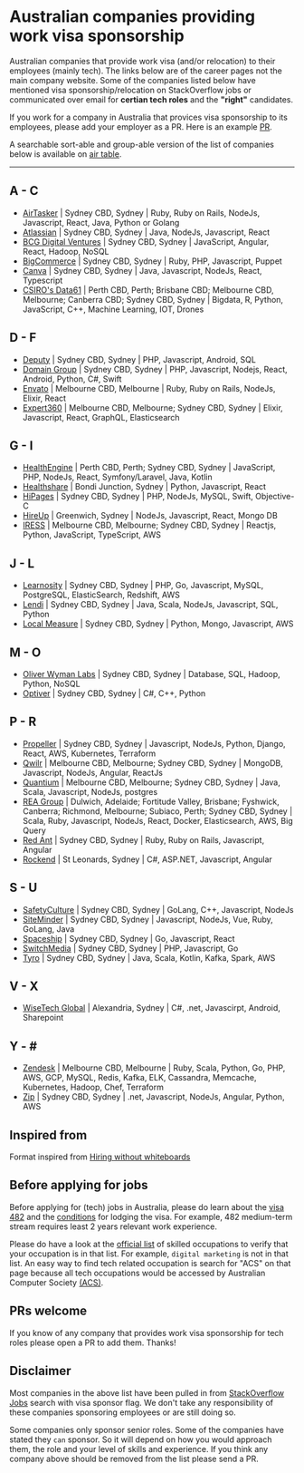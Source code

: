 # Australian companies providing work visa sponsorship

Australian companies that provide work visa (and/or relocation) to their employees (mainly tech).
The links below are of the career pages not the main company website. Some of the companies listed below have mentioned visa sponsorship/relocation on StackOverflow jobs or communicated over email for **certian tech roles** and the **"right"** candidates. 

If you work for a company in Australia that provices visa sponsorship to its employees, please add your employer as a PR. Here is an example [PR](https://github.com/geshan/au-companies-providing-work-visa-sponsorship/pull/32). 

A searchable sort-able and group-able version of the list of companies below is available on [air table](https://airtable.com/shrgB7IeiaGmIkGug/tblimdYn6HhmTYmD3).

---

## A - C
- [AirTasker](https://www.airtasker.com/careers/) | Sydney CBD, Sydney |  Ruby, Ruby on Rails, NodeJs, Javascript, React, Java, Python or Golang
- [Atlassian](https://www.atlassian.com/company/careers/sydney) | Sydney CBD, Sydney | Java, NodeJs, Javascript, React
- [BCG Digital Ventures](https://careers.bcgdv.com/locations/sydney/) | Sydney CBD, Sydney | JavaScript, Angular, React, Hadoop, NoSQL
- [BigCommerce](https://www.bigcommerce.com/careers/) | Sydney CBD, Sydney |  Ruby, PHP, Javascript, Puppet
- [Canva](https://www.canva.com/careers/) | Sydney CBD, Sydney | Java, Javascript, NodeJs, React, Typescript
- [CSIRO's Data61](https://jobs.csiro.au/search/?q=data61&locationsearch=) | Perth CBD, Perth; Brisbane CBD; Melbourne CBD, Melbourne; Canberra CBD; Sydney CBD, Sydney | Bigdata, R, Python, JavaScript, C++, Machine Learning, IOT, Drones
## D - F
- [Deputy](https://www.deputy.com/au/careers) | Sydney CBD, Sydney |  PHP, Javascript, Android, SQL
- [Domain Group](https://domaingroup.csod.com/ux/ats/careersite/4/home?c=domaingroup) | Sydney CBD, Sydney | PHP, Javascript, Nodejs, React, Android, Python, C#, Swift
- [Envato](https://envato.com/careers/) | Melbourne CBD, Melbourne | Ruby, Ruby on Rails, NodeJs, Elixir, React
- [Expert360](https://expert360.com/company/careers) |  Melbourne CBD, Melbourne; Sydney CBD, Sydney | Elixir, Javascript, React, GraphQL, Elasticsearch 

## G - I
- [HealthEngine](https://careers.healthengine.com.au/opportunities/) | Perth CBD, Perth; Sydney CBD, Sydney | JavaScript, PHP, NodeJs, React, Symfony/Laravel, Java, Kotlin
- [Healthshare](http://www.healthsharedigital.com/careers/) | Bondi Junction, Sydney | Python, Javascript, React
- [HiPages](https://hipagesgroup.com.au/careers/) | Sydney CBD, Sydney | PHP, NodeJs, MySQL, Swift, Objective-C
- [HireUp](https://hireup.com.au/) | Greenwich, Sydney | NodeJs, Javascript, React, Mongo DB
- [IRESS](https://www.iress.com/au/company/join-us/) | Melbourne CBD, Melbourne; Sydney CBD, Sydney | Reactjs, Python, JavaScript, TypeScript, AWS

## J - L
- [Learnosity](https://learnosity.com/company/careers/) | Sydney CBD, Sydney | PHP, Go, Javascript, MySQL, PostgreSQL, ElasticSearch, Redshift, AWS
- [Lendi](https://lendi.recruiterbox.com/) | Sydney CBD, Sydney | Java, Scala, NodeJs, Javascript, SQL, Python
- [Local Measure](https://www.localmeasure.com/company/careers) | Sydney CBD, Sydney | Python, Mongo, Javascript, AWS

## M - O
- [Oliver Wyman Labs](https://tech.labs.oliverwyman.com/ow-join/join-us/) | Sydney CBD, Sydney | Database, SQL, Hadoop, Python, NoSQL
- [Optiver](https://www.optiver.com/ap/en/job-opportunities/all/all/Sydney/) | Sydney CBD, Sydney | C#, C++, Python

## P - R
- [Propeller](https://www.propelleraero.com/jobs/sydney/) | Sydney CBD, Sydney | Javascript, NodeJs, Python, Django, React, AWS, Kubernetes, Terraform 
- [Qwilr](https://qwilr.com/jobs/) | Melbourne CBD, Melbourne; Sydney CBD, Sydney | MongoDB, Javascript, NodeJs, Angular, ReactJs
- [Quantium](https://www.quantium.com/careers/) | Melbourne CBD, Melbourne; Sydney CBD, Sydney | Java, Scala, Javascript, NodeJs, postgres
- [REA Group](https://www.rea-group.com/careers/) | Dulwich, Adelaide; Fortitude Valley, Brisbane; Fyshwick, Canberra; Richmond, Melbourne; Subiaco, Perth; Sydney CBD, Sydney | Scala, Ruby, Javascript, NodeJs, React, Docker, Elasticsearch, AWS, Big Query
- [Red Ant](https://redant.com.au/jobs/) | Sydney CBD, Sydney | Ruby, Ruby on Rails, Javascript, Angular
- [Rockend](https://www.rockend.com/careers) | St Leonards, Sydney | C#, ASP.NET, Javascript, Angular

## S - U
- [SafetyCulture](https://safetyculture.com/careers/) | Sydney CBD, Sydney | GoLang, C++, Javascript, NodeJs
- [SiteMinder](https://www.siteminder.com/jobs/) | Sydney CBD, Sydney | Javascript, NodeJs, Vue, Ruby, GoLang, Java
- [Spaceship](https://www.spaceship.com.au/careers) | Sydney CBD, Sydney | Go, Javascript, React
- [SwitchMedia](https://www.switch.tv/careers/) | Sydney CBD, Sydney | PHP, Javascript, Go
- [Tyro](https://www.tyro.com/careers/) | Sydney CBD, Sydney | Java, Scala, Kotlin, Kafka, Spark, AWS

## V - X
- [WiseTech Global](https://www.wisetechglobal.com/careers/current-openings) | Alexandria, Sydney | C#, .net, Javascirpt, Android, Sharepoint

## Y - \#
- [Zendesk](https://www.zendesk.com/jobs/melbourne/) | Melbourne CBD, Melbourne | Ruby, Scala, Python, Go, PHP, AWS, GCP, MySQL, Redis, Kafka, ELK, Cassandra, Memcache, Kubernetes, Hadoop, Chef, Terraform
- [Zip](https://zip.co/careers) | Sydney CBD, Sydney | .net, Javascript, NodeJs, Angular, Python, AWS

## Inspired from

Format inspired from [Hiring without whiteboards](https://github.com/poteto/hiring-without-whiteboards)

## Before applying for jobs

Before applying for (tech) jobs in Australia, please do learn about the [visa 482](https://immi.homeaffairs.gov.au/visas/getting-a-visa/visa-listing/temporary-skill-shortage-482) and the [conditions](https://immi.homeaffairs.gov.au/visas/getting-a-visa/visa-listing/temporary-skill-shortage-482/medium-term-stream) for lodging the visa. For example, 482 medium-term stream requires least 2 years relevant work experience.

Please do have a look at the [official list](https://archive.homeaffairs.gov.au/trav/work/work/skills-assessment-and-assessing-authorities/skilled-occupations-lists/combined-stsol-mltssl) of skilled occupations to verify that your occupation is in that list. For example, `digital marketing` is not in that list. An easy way to find tech related occupation is search for "ACS" on that page because all tech occupations would be accessed by Australian Computer Society [(ACS)](https://www.acs.org.au/).

## PRs welcome

If you know of any company that provides work visa sponsorship for tech roles please open a PR to add them. Thanks!

## Disclaimer

Most companies in the above list have been pulled in from [StackOverflow Jobs](https://stackoverflow.com/jobs?l=Australia&d=50&u=Km&v=true) search with visa sponsor flag. We don't take any responsibility of these companies sponsoring employees or are still doing so. 

Some companies only sponsor senior roles. Some of the companies have stated they `can` sponsor. So it will depend on how you would approach them, the role and your level of skills and experience. If you think any company above should be removed from the list please send a PR.
 

